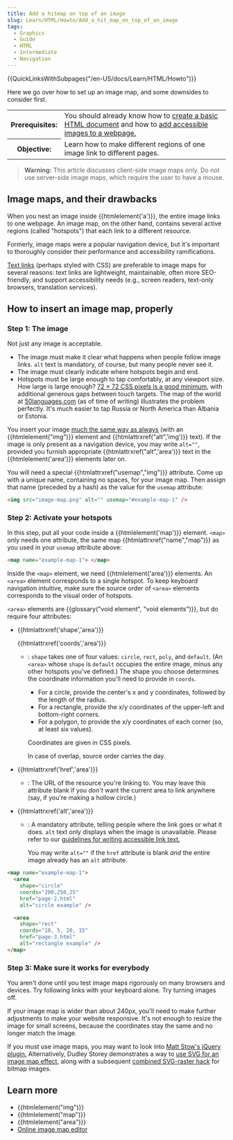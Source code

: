 ```yaml
---
title: Add a hitmap on top of an image
slug: Learn/HTML/Howto/Add_a_hit_map_on_top_of_an_image
tags:
  - Graphics
  - Guide
  - HTML
  - Intermediate
  - Navigation
---
```


{{QuickLinksWithSubpages("/en-US/docs/Learn/HTML/Howto")}}

Here we go over how to set up an image map, and some downsides to consider first.

<table>
  <tbody>
    <tr>
      <th scope="row">Prerequisites:</th>
      <td>
        You should already know how to
        <a href="/en-US/docs/Learn/Getting_started_with_the_web"
          >create a basic HTML document</a
        >
        and how to
        <a
          href="/en-US/docs/Learn/HTML/Multimedia_and_embedding/Images_in_HTML#how_do_we_put_an_image_on_a_webpage"
          >add accessible images to a webpage.</a
        >
      </td>
    </tr>
    <tr>
      <th scope="row">Objective:</th>
      <td>
        Learn how to make different regions of one image link to different
        pages.
      </td>
    </tr>
  </tbody>
</table>

> **Warning:** This article discusses client-side image maps only. Do not use server-side image maps, which require the user to have a mouse.

## Image maps, and their drawbacks

When you nest an image inside {{htmlelement('a')}}, the entire image links to one webpage. An image map, on the other hand, contains several active regions (called "hotspots") that each link to a different resource.

Formerly, image maps were a popular navigation device, but it's important to thoroughly consider their performance and accessibility ramifications.

[Text links](/en-US/docs/Learn/HTML/Introduction_to_HTML/Creating_hyperlinks) (perhaps styled with CSS) are preferable to image maps for several reasons: text links are lightweight, maintainable, often more SEO-friendly, and support accessibility needs (e.g., screen readers, text-only browsers, translation services).

## How to insert an image map, properly

### Step 1: The image

Not just any image is acceptable.

- The image must make it clear what happens when people follow image links. `alt` text is mandatory, of course, but many people never see it.
- The image must clearly indicate where hotspots begin and end.
- Hotspots must be large enough to tap comfortably, at any viewport size. How large is large enough? [72 × 72 CSS pixels is a good minimum,](https://uxmovement.com/mobile/finger-friendly-design-ideal-mobile-touch-target-sizes/) with additional generous gaps between touch targets. The map of the world at [50languages.com](https://www.goethe-verlag.com/book2/) (as of time of writing) illustrates the problem perfectly. It's much easier to tap Russia or North America than Albania or Estonia.

You insert your image [much the same way as always](/en-US/docs/Learn/HTML/Multimedia_and_embedding/Images_in_HTML#how_do_we_put_an_image_on_a_webpage) (with an {{htmlelement("img")}} element and {{htmlattrxref("alt",'img')}} text). If the image is only present as a navigation device, you may write `alt=""`, provided you furnish appropriate {{htmlattrxref("alt",'area')}} text in the {{htmlelement('area')}} elements later on.

You will need a special {{htmlattrxref("usemap","img")}} attribute. Come up with a unique name, containing no spaces, for your image map. Then assign that name (preceded by a hash) as the value for the `usemap` attribute:

```html
<img src="image-map.png" alt="" usemap="#example-map-1" />
```

### Step 2: Activate your hotspots

In this step, put all your code inside a {{htmlelement('map')}} element. `<map>` only needs one attribute, the same map {{htmlattrxref("name","map")}} as you used in your `usemap` attribute above:

```html
<map name="example-map-1"> </map>
```

Inside the `<map>` element, we need {{htmlelement('area')}} elements. An `<area>` element corresponds to a single hotspot. To keep keyboard navigation intuitive, make sure the source order of `<area>` elements corresponds to the visual order of hotspots.

`<area>` elements are {{glossary("void element", "void elements")}}, but do require four attributes:

- {{htmlattrxref('shape','area')}}

  {{htmlattrxref('coords','area')}}

  - : `shape` takes one of four values: `circle`, `rect`, `poly`, and `default`. (An `<area>` whose `shape` is `default` occupies the entire image, minus any other hotspots you've defined.) The shape you choose determines the coordinate information you'll need to provide in `coords`.

    - For a circle, provide the center's x and y coordinates, followed by the length of the radius.
    - For a rectangle, provide the x/y coordinates of the upper-left and bottom-right corners.
    - For a polygon, to provide the x/y coordinates of each corner (so, at least six values).

    Coordinates are given in CSS pixels.

    In case of overlap, source order carries the day.

- {{htmlattrxref('href','area')}}
  - : The URL of the resource you're linking to. You may leave this attribute blank if you _don't_ want the current area to link anywhere (say, if you're making a hollow circle.)
- {{htmlattrxref('alt','area')}}

  - : A mandatory attribute, telling people where the link goes or what it does. `alt` text only displays when the image is unavailable. Please refer to our [guidelines for writing accessible link text.](/en-US/docs/Learn/HTML/Introduction_to_HTML/Creating_hyperlinks#writing_accessible_link_text)

    You may write `alt=""` if the `href` attribute is blank _and_ the entire image already has an `alt` attribute.

```html
<map name="example-map-1">
  <area
    shape="circle"
    coords="200,250,25"
    href="page-2.html"
    alt="circle example" />

  <area
    shape="rect"
    coords="10, 5, 20, 15"
    href="page-3.html"
    alt="rectangle example" />
</map>
```

### Step 3: Make sure it works for everybody

You aren't done until you test image maps rigorously on many browsers and devices. Try following links with your keyboard alone. Try turning images off.

If your image map is wider than about 240px, you'll need to make further adjustments to make your website responsive. It's not enough to resize the image for small screens, because the coordinates stay the same and no longer match the image.

If you must use image maps, you may want to look into [Matt Stow's jQuery plugin.](https://github.com/stowball/jQuery-rwdImageMaps) Alternatively, Dudley Storey demonstrates a way to [use SVG for an image map effect,](https://thenewcode.com/696/Using-SVG-as-an-Alternative-To-Imagemaps) along with a subsequent [combined SVG-raster hack](https://thenewcode.com/760/Create-A-Responsive-Imagemap-With-SVG) for bitmap images.

## Learn more

- {{htmlelement("img")}}
- {{htmlelement("map")}}
- {{htmlelement("area")}}
- [Online image map editor](http://maschek.hu/imagemap/imgmap/)
